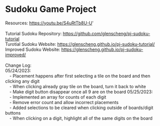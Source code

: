 # Sudoku Game Project

Resources: https://youtu.be/S4uRtTb8U-U'
<br /><br />
Tutorial Sudoku Repository: https://github.com/glenscheng/pj-sudoku-tutorial
<br />
Turotial Sudoku Website: https://glenscheng.github.io/pj-sudoku-tutorial/
<br />
Improved Sudoku Website: https://glenscheng.github.io/pj-sudoku-improved/
<br /><br />
Change Log:
<br />
05/24/2023: 
<br />&emsp;- Placement happens after first selecting a tile on the board and then clicking any digit
<br />&emsp;- When clicking already gray tile on the board, turn it back to white
<br />&emsp;- Make digit button disappear once all 9 are on the board
05/25/2023:
<br />&emsp;- Implemented an array for counts of each digit
<br />&emsp;- Remove error count and allow incorrect placements
<br />&emsp;- Added selections to be cleared when clicking outside of boards/digit buttons
<br />&emsp;- When clicking on a digit, highlight all of the same digits on the board
